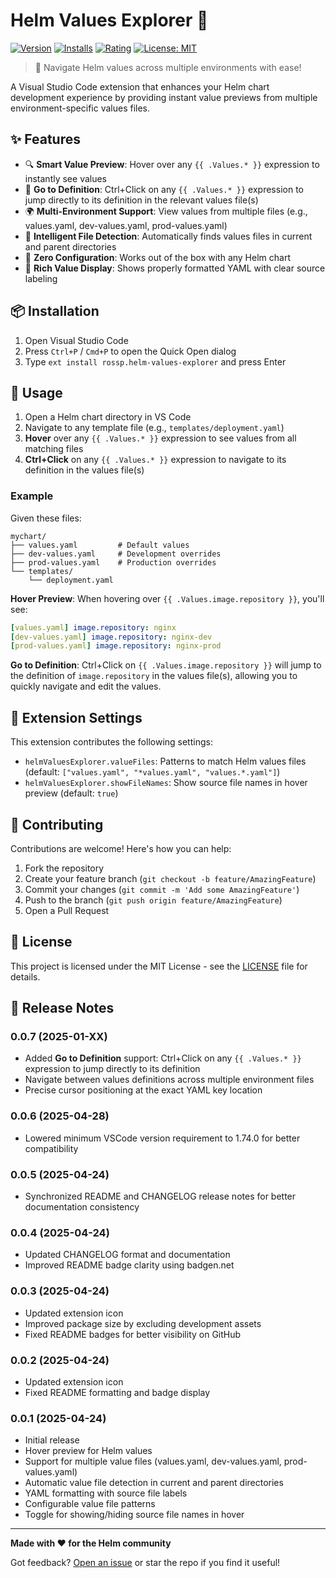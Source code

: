 # Helm Values Explorer 🎡

[![Version](https://flat.badgen.net/vs-marketplace/v/rossp.helm-values-explorer)](https://marketplace.visualstudio.com/items?itemName=rossp.helm-values-explorer)
[![Installs](https://flat.badgen.net/vs-marketplace/i/rossp.helm-values-explorer)](https://marketplace.visualstudio.com/items?itemName=rossp.helm-values-explorer)
[![Rating](https://flat.badgen.net/vs-marketplace/rating/rossp.helm-values-explorer)](https://marketplace.visualstudio.com/items?itemName=rossp.helm-values-explorer)
[![License: MIT](https://flat.badgen.net/badge/license/MIT/blue)](LICENSE)

> 🚀 Navigate Helm values across multiple environments with ease!

A Visual Studio Code extension that enhances your Helm chart development experience by providing instant value previews from multiple environment-specific values files.

## ✨ Features

- 🔍 **Smart Value Preview**: Hover over any `{{ .Values.* }}` expression to instantly see values
- 🎯 **Go to Definition**: Ctrl+Click on any `{{ .Values.* }}` expression to jump directly to its definition in the relevant values file(s)
- 🌍 **Multi-Environment Support**: View values from multiple files (e.g., values.yaml, dev-values.yaml, prod-values.yaml)
- 📁 **Intelligent File Detection**: Automatically finds values files in current and parent directories
- 🎯 **Zero Configuration**: Works out of the box with any Helm chart
- 💪 **Rich Value Display**: Shows properly formatted YAML with clear source labeling

## 📦 Installation

1. Open Visual Studio Code
2. Press `Ctrl+P` / `Cmd+P` to open the Quick Open dialog
3. Type `ext install rossp.helm-values-explorer` and press Enter

## 🚀 Usage

1. Open a Helm chart directory in VS Code
2. Navigate to any template file (e.g., `templates/deployment.yaml`)
3. **Hover** over any `{{ .Values.* }}` expression to see values from all matching files
4. **Ctrl+Click** on any `{{ .Values.* }}` expression to navigate to its definition in the values file(s)

### Example

Given these files:
```
mychart/
├── values.yaml         # Default values
├── dev-values.yaml     # Development overrides
├── prod-values.yaml    # Production overrides
└── templates/
    └── deployment.yaml
```

**Hover Preview**: When hovering over `{{ .Values.image.repository }}`, you'll see:
```yaml
[values.yaml] image.repository: nginx
[dev-values.yaml] image.repository: nginx-dev
[prod-values.yaml] image.repository: nginx-prod
```

**Go to Definition**: Ctrl+Click on `{{ .Values.image.repository }}` will jump to the definition of `image.repository` in the values file(s), allowing you to quickly navigate and edit the values.

## 🔧 Extension Settings

This extension contributes the following settings:

* `helmValuesExplorer.valueFiles`: Patterns to match Helm values files (default: `["values.yaml", "*values.yaml", "values.*.yaml"]`)
* `helmValuesExplorer.showFileNames`: Show source file names in hover preview (default: `true`)

## 🤝 Contributing

Contributions are welcome! Here's how you can help:

1. Fork the repository
2. Create your feature branch (`git checkout -b feature/AmazingFeature`)
3. Commit your changes (`git commit -m 'Add some AmazingFeature'`)
4. Push to the branch (`git push origin feature/AmazingFeature`)
5. Open a Pull Request

## 📝 License

This project is licensed under the MIT License - see the [LICENSE](LICENSE) file for details.

## 🎉 Release Notes
### 0.0.7 (2025-01-XX)
- Added **Go to Definition** support: Ctrl+Click on any `{{ .Values.* }}` expression to jump directly to its definition
- Navigate between values definitions across multiple environment files
- Precise cursor positioning at the exact YAML key location

### 0.0.6 (2025-04-28)
- Lowered minimum VSCode version requirement to 1.74.0 for better compatibility

### 0.0.5 (2025-04-24)
- Synchronized README and CHANGELOG release notes for better documentation consistency

### 0.0.4 (2025-04-24)
- Updated CHANGELOG format and documentation
- Improved README badge clarity using badgen.net

### 0.0.3 (2025-04-24)
- Updated extension icon
- Improved package size by excluding development assets
- Fixed README badges for better visibility on GitHub

### 0.0.2 (2025-04-24)
- Updated extension icon
- Fixed README formatting and badge display

### 0.0.1 (2025-04-24)
- Initial release
- Hover preview for Helm values
- Support for multiple value files (values.yaml, dev-values.yaml, prod-values.yaml)
- Automatic value file detection in current and parent directories
- YAML formatting with source file labels
- Configurable value file patterns
- Toggle for showing/hiding source file names in hover


---

**Made with ❤️ for the Helm community**

Got feedback? [Open an issue](https://github.com/rp779/helm-values-explorer/issues) or star the repo if you find it useful!
